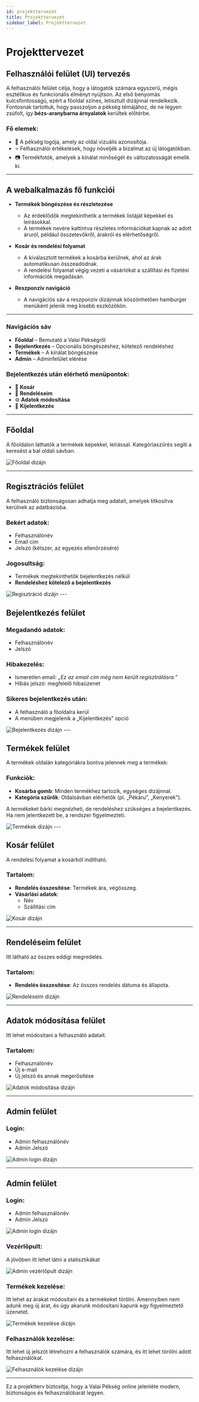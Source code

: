 ```yaml
---
id: projekttervezet
title: Projekttervezet
sidebar_label: Projekttervezet
---
```


# Projekttervezet

## Felhasználói felület (UI) tervezés

A felhasználói felület célja, hogy a látogatók számára egyszerű, mégis esztétikus és funkcionális élményt nyújtson. Az első benyomás kulcsfontosságú, ezért a főoldal színes, letisztult dizájnnal rendelkezik. Fontosnak tartottuk, hogy passzoljon a pékség témájához, de ne legyen zsúfolt, így **bézs-aranybarna árnyalatok** kerültek előtérbe.

### Fő elemek:
- 🥖 A pékség logója, amely az oldal vizuális azonosítója.
- ⭐ Felhasználói értékelések, hogy növeljék a bizalmat az új látogatókban.
- 📷 Termékfotók, amelyek a kínálat minőségét és változatosságát emelik ki.

---

## A webalkalmazás fő funkciói

- **Termékek böngészése és részletezése**  
  - Az érdeklődők megtekinthetik a termékek listáját képekkel és leírásokkal.  
  - A termékek nevére kattintva részletes információkat kapnak az adott áruról, például összetevőkről, árakról és elérhetőségről.

- **Kosár és rendelési folyamat**  
  - A kiválasztott termékek a kosárba kerülnek, ahol az árak automatikusan összeadódnak.  
  - A rendelési folyamat végig vezeti a vásárlókat a szállítási és fizetési információk megadásán.

- **Reszponzív navigáció**  
  - A navigációs sáv a reszponzív dizájnnak köszönhetően hamburger menüként jelenik meg kisebb eszközökön.


---

### Navigációs sáv

- **Főoldal** – Bemutató a Valai Pékségről
- **Bejelentkezés** – Opcionális böngészéshez, kötelező rendeléshez
- **Termékek** – A kínálat böngészése
- **Admin** – Adminfelület elérése

### Bejelentkezés után elérhető menüpontok:
- 🛒 **Kosár**
- 📜 **Rendeléseim**
- ⚙️ **Adatok módosítása**
- 🚪 **Kijelentkezés**

---

## Főoldal

A főoldalon láthatók a termékek képekkel, leírással. Kategóriaszűrés segíti a keresést a bal oldali sávban.

<img src="/img/fooldal.png" alt="Főoldal dizájn" />

---

## Regisztrációs felület

A felhasználó biztonságosan adhatja meg adatait, amelyek titkosítva kerülnek az adatbázisba.

### Bekért adatok:
- Felhasználónév
- Email cím
- Jelszó (kétszer, az egyezés ellenőrzésére)

### Jogosultság:
- Termékek megtekinthetők bejelentkezés nélkül
- **Rendeléshez kötelező a bejelentkezés**

<img src="/img/registration.png" alt="Regisztráció dizájn" />
---

## Bejelentkezés felület

### Megadandó adatok:
- Felhasználónév
- Jelszó

### Hibakezelés:
- Ismeretlen email: _„Ez az email cím még nem került regisztrálásra.”_
- Hibás jelszó: megfelelő hibaüzenet

### Sikeres bejelentkezés után:
- A felhasználó a főoldalra kerül
- A menüben megjelenik a „Kijelentkezés” opció

<img src="/img/login.png" alt="Bejelentkezés dizájn" />
---

## Termékek felület

A termékek oldalán kategóriákra bontva jelennek meg a termékek:

### Funkciók:
- **Kosárba gomb**: Minden termékhez tartozik, egységes dizájnnal.
- **Kategória szűrők**: Oldalsávban elérhetők (pl. „Pékáru”, „Kenyerek”).

A termékeket bárki megnézheti, de rendeléshez szükséges a bejelentkezés. Ha nem jelentkezett be, a rendszer figyelmezteti.

<img src="/img/termekek.png" alt="Termékek dizájn" />
---

## Kosár felület

A rendelési folyamat a kosárból indítható.

### Tartalom:
- **Rendelés összesítése**: Termékek ára, végösszeg.
- **Vásárlási adatok**:
  - Név
  - Szállítási cím

<img src="/img/rendeles.png" alt="Kosár dizájn" />

---

## Rendeléseim felület

Itt látható az összes eddigi megredelés.

### Tartalom:
- **Rendelés összesítése**: Az összes rendelés dátuma és állapota.

<img src="/img/rendeleseim.png" alt="Rendeléseim dizájn" />

---

## Adatok módosítása felület

Itt lehet módosítani a felhasználó adatait.

### Tartalom:
- Felhasználónév
- Új e-mail
- Új jelszó és annak megerősítése


<img src="/img/profilmodositas.png" alt="Adatok módosítása dizájn" />

---

## Admin felület


### Login:
- Admin felhasználónév
- Admin Jelszó

<img src="/img/adminlogin.png" alt="Admin login dizájn" />

---

## Admin felület


### Login:
- Admin felhasználónév
- Admin Jelszó

<img src="/img/adminlogin.png" alt="Admin login dizájn" />

### Vezérlőpult:
A jövőben itt lehet látni a statisztikákat

<img src="/img/adminvezerlo.png" alt="Admin vezérlőpult dizájn" />

### Termékek kezelése:
Itt lehet az árakat módosítani és a termékeket törölni. Amennyiben nem adunk meg új árat, és úgy akarunk módosítani kapunk egy figyelmeztető üzenetet.

<img src="/img/termekkezeles.png" alt="Termékek kezelése dizájn" />

### Felhasználók kezelése:
Itt lehet új jelszót létrehozni a felhasználók számára, és itt lehet törölni adott felhasználókat.

<img src="/img/felhasznalokezeles.png" alt="Felhasználók kezelése dizájn" />

---
Ez a projektterv biztosítja, hogy a Valai Pékség online jelenléte modern, biztonságos és felhasználóbarát legyen.
